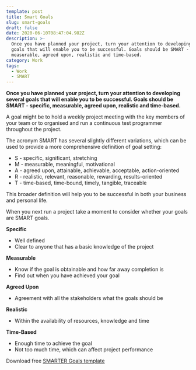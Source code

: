 ```yaml
---
template: post
title: Smart Goals
slug: smart-goals
draft: false
date: 2020-06-10T08:47:04.982Z
description: >-
  Once you have planned your project, turn your attention to developing several
  goals that will enable you to be successful. Goals should be SMART - specific,
  measurable, agreed upon, realistic and time-based.
category: Work
tags:
  - Work
  - SMART
---
```

**Once you have planned your project, turn your attention to developing several goals that will enable you to be successful. Goals should be SMART - specific, measurable, agreed upon, realistic and time-based.**

A goal might be to hold a weekly project meeting with the key members of your team or to organised and run a continuous test programmer throughout the project.

The acronym SMART has several slightly different variations, which can be used to provide a more comprehensive definition of goal setting:

* S - specific, significant, stretching
* M - measurable, meaningful, motivational
* A - agreed upon, attainable, achievable, acceptable, action-oriented
* R - realistic, relevant, reasonable, rewarding, results-oriented
* T - time-based, time-bound, timely, tangible, traceable

This broader definition will help you to be successful in both your business and personal life.

When you next run a project take a moment to consider whether your goals are SMART goals.

**Specific** 

* Well defined
* Clear to anyone that has a basic knowledge of the project

**Measurable** 

* Know if the goal is obtainable and how far away completion is
* Find out when you have achieved your goal

**Agreed Upon** 

* Agreement with all the stakeholders what the goals should be

**Realistic** 

* Within the availability of resources, knowledge and time

**Time-Based** 

* Enough time to achieve the goal
* Not too much time, which can affect project performance

Download free [SMARTER Goals template](#)